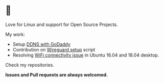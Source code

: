 # 👋

<!--
**navilg/navilg** is a ✨ _special_ ✨ repository because its `README.md` (this file) appears on your GitHub profile.

Here are some ideas to get you started:

- 🔭 I’m currently working on ...
- 🌱 I’m currently learning ...
- 👯 I’m looking to collaborate on ...
- 🤔 I’m looking for help with ...
- 💬 Ask me about ...
- 📫 How to reach me: ...
- 😄 Pronouns: ...
- ⚡ Fun fact: ...
-->

Love for Linux and support for Open Source Projects.

My work:
- Setup [DDNS with GoDaddy](https://github.com/navilg/navilg.git)
- Contribution on [Wireguard setup](https://github.com/angristan/wireguard-install/pull/83) script
- Resolving [WiFi connectivity issue](https://github.com/navilg/rtl8723be) in Ubuntu 16.04 and 18.04 desktop.

Check my repositories.

**Issues and Pull requests are always welcomed.**
